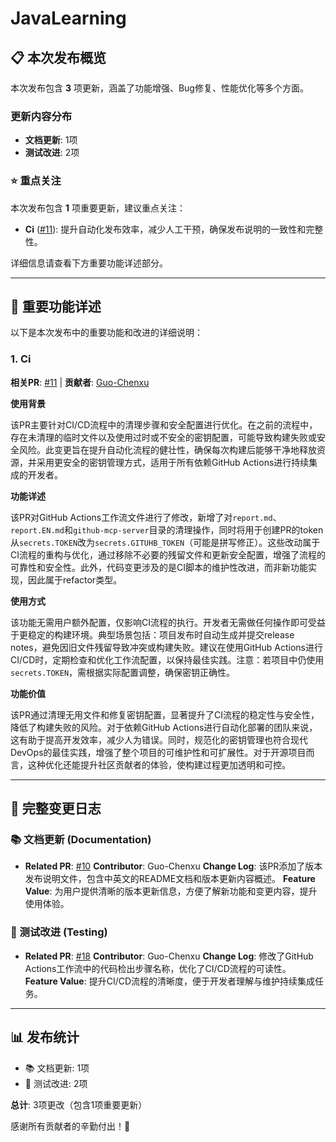 # JavaLearning


## 📋 本次发布概览

本次发布包含 **3** 项更新，涵盖了功能增强、Bug修复、性能优化等多个方面。

### 更新内容分布

- **文档更新**: 1项
- **测试改进**: 2项

### ⭐ 重点关注

本次发布包含 **1** 项重要更新，建议重点关注：

- **Ci** ([#11](https://github.com/Guo-Chenxu/JavaLearning/pull/11)): 提升自动化发布效率，减少人工干预，确保发布说明的一致性和完整性。

详细信息请查看下方重要功能详述部分。

---

## 🌟 重要功能详述

以下是本次发布中的重要功能和改进的详细说明：

### 1. Ci

**相关PR**: [#11](https://github.com/Guo-Chenxu/JavaLearning/pull/11) | **贡献者**: [Guo-Chenxu](https://github.com/Guo-Chenxu)

**使用背景**

该PR主要针对CI/CD流程中的清理步骤和安全配置进行优化。在之前的流程中，存在未清理的临时文件以及使用过时或不安全的密钥配置，可能导致构建失败或安全风险。此变更旨在提升自动化流程的健壮性，确保每次构建后能够干净地释放资源，并采用更安全的密钥管理方式，适用于所有依赖GitHub Actions进行持续集成的开发者。

**功能详述**

该PR对GitHub Actions工作流文件进行了修改，新增了对`report.md`、`report.EN.md`和`github-mcp-server`目录的清理操作，同时将用于创建PR的token从`secrets.TOKEN`改为`secrets.GITUHB_TOKEN`（可能是拼写修正）。这些改动属于CI流程的重构与优化，通过移除不必要的残留文件和更新安全配置，增强了流程的可靠性和安全性。此外，代码变更涉及的是CI脚本的维护性改进，而非新功能实现，因此属于refactor类型。

**使用方式**

该功能无需用户额外配置，仅影响CI流程的执行。开发者无需做任何操作即可受益于更稳定的构建环境。典型场景包括：项目发布时自动生成并提交release notes，避免因旧文件残留导致冲突或构建失败。建议在使用GitHub Actions进行CI/CD时，定期检查和优化工作流配置，以保持最佳实践。注意：若项目中仍使用`secrets.TOKEN`，需根据实际配置调整，确保密钥正确性。

**功能价值**

该PR通过清理无用文件和修复密钥配置，显著提升了CI流程的稳定性与安全性，降低了构建失败的风险。对于依赖GitHub Actions进行自动化部署的团队来说，这有助于提高开发效率，减少人为错误。同时，规范化的密钥管理也符合现代DevOps的最佳实践，增强了整个项目的可维护性和可扩展性。对于开源项目而言，这种优化还能提升社区贡献者的体验，使构建过程更加透明和可控。

---

## 📝 完整变更日志

### 📚 文档更新 (Documentation)

- **Related PR**: [#10](https://github.com/Guo-Chenxu/JavaLearning/pull/10)
  **Contributor**: Guo-Chenxu
  **Change Log**: 该PR添加了版本发布说明文件，包含中英文的README文档和版本更新内容概述。
  **Feature Value**: 为用户提供清晰的版本更新信息，方便了解新功能和变更内容，提升使用体验。

### 🧪 测试改进 (Testing)

- **Related PR**: [#18](https://github.com/Guo-Chenxu/JavaLearning/pull/18)
  **Contributor**: Guo-Chenxu
  **Change Log**: 修改了GitHub Actions工作流中的代码检出步骤名称，优化了CI/CD流程的可读性。
  **Feature Value**: 提升CI/CD流程的清晰度，便于开发者理解与维护持续集成任务。

---

## 📊 发布统计

- 📚 文档更新: 1项
- 🧪 测试改进: 2项

**总计**: 3项更改（包含1项重要更新）

感谢所有贡献者的辛勤付出！🎉


